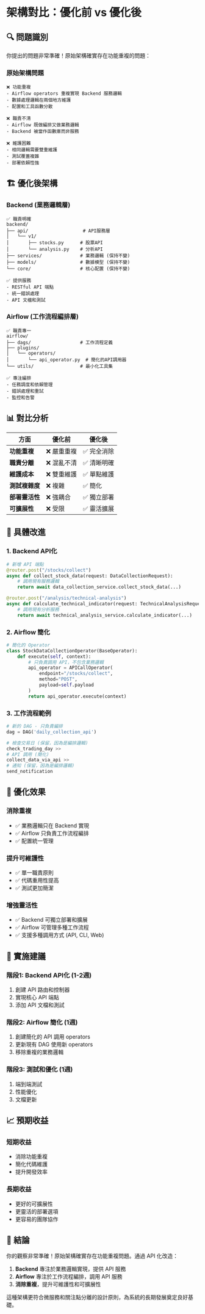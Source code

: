# 架構對比：優化前 vs 優化後

## 🔍 問題識別

你提出的問題非常準確！原始架構確實存在功能重複的問題：

### 原始架構問題
```
❌ 功能重複
- Airflow operators 重複實現 Backend 服務邏輯
- 數據處理邏輯在兩個地方維護
- 配置和工具函數分散

❌ 職責不清
- Airflow 既做編排又做業務邏輯
- Backend 被當作函數庫而非服務

❌ 維護困難
- 相同邏輯需要雙重維護
- 測試覆蓋複雜
- 部署依賴性強
```

## 🏗️ 優化後架構

### Backend (業務邏輯層)
```
✅ 職責明確
backend/
├── api/                    # API服務層
│   └── v1/
│       ├── stocks.py      # 股票API
│       └── analysis.py    # 分析API
├── services/              # 業務邏輯 (保持不變)
├── models/                # 數據模型 (保持不變)
└── core/                  # 核心配置 (保持不變)

✅ 提供服務
- RESTful API 端點
- 統一錯誤處理
- API 文檔和測試
```

### Airflow (工作流程編排層)
```
✅ 職責專一
airflow/
├── dags/                  # 工作流程定義
├── plugins/
│   └── operators/
│       └── api_operator.py  # 簡化的API調用器
└── utils/                 # 最小化工具集

✅ 專注編排
- 任務調度和依賴管理
- 錯誤處理和重試
- 監控和告警
```

## 📊 對比分析

| 方面 | 優化前 | 優化後 |
|------|--------|--------|
| **功能重複** | ❌ 嚴重重複 | ✅ 完全消除 |
| **職責分離** | ❌ 混亂不清 | ✅ 清晰明確 |
| **維護成本** | ❌ 雙重維護 | ✅ 單點維護 |
| **測試複雜度** | ❌ 複雜 | ✅ 簡化 |
| **部署靈活性** | ❌ 強耦合 | ✅ 獨立部署 |
| **可擴展性** | ❌ 受限 | ✅ 靈活擴展 |

## 🔧 具體改進

### 1. Backend API化
```python
# 新增 API 端點
@router.post("/stocks/collect")
async def collect_stock_data(request: DataCollectionRequest):
    # 調用現有服務邏輯
    return await data_collection_service.collect_stock_data(...)

@router.post("/analysis/technical-analysis")  
async def calculate_technical_indicator(request: TechnicalAnalysisRequest):
    # 調用現有分析服務
    return await technical_analysis_service.calculate_indicator(...)
```

### 2. Airflow 簡化
```python
# 簡化的 Operator
class StockDataCollectionOperator(BaseOperator):
    def execute(self, context):
        # 只負責調用 API，不包含業務邏輯
        api_operator = APICallOperator(
            endpoint="/stocks/collect",
            method="POST",
            payload=self.payload
        )
        return api_operator.execute(context)
```

### 3. 工作流程範例
```python
# 新的 DAG - 只負責編排
dag = DAG('daily_collection_api')

# 檢查交易日 (保留，因為是編排邏輯)
check_trading_day >> 
# API 調用 (簡化)
collect_data_via_api >> 
# 通知 (保留，因為是編排邏輯)  
send_notification
```

## 🎯 優化效果

### 消除重複
- ✅ 業務邏輯只在 Backend 實現
- ✅ Airflow 只負責工作流程編排
- ✅ 配置統一管理

### 提升可維護性
- ✅ 單一職責原則
- ✅ 代碼重用性提高
- ✅ 測試更加簡潔

### 增強靈活性
- ✅ Backend 可獨立部署和擴展
- ✅ Airflow 可管理多種工作流程
- ✅ 支援多種調用方式 (API, CLI, Web)

## 🚀 實施建議

### 階段1: Backend API化 (1-2週)
1. 創建 API 路由和控制器
2. 實現核心 API 端點
3. 添加 API 文檔和測試

### 階段2: Airflow 簡化 (1週)
1. 創建簡化的 API 調用 operators
2. 更新現有 DAG 使用新 operators
3. 移除重複的業務邏輯

### 階段3: 測試和優化 (1週)
1. 端到端測試
2. 性能優化
3. 文檔更新

## 📈 預期收益

### 短期收益
- 消除功能重複
- 簡化代碼維護
- 提升開發效率

### 長期收益
- 更好的可擴展性
- 更靈活的部署選項
- 更容易的團隊協作

## 🎉 結論

你的觀察非常準確！原始架構確實存在功能重複問題。通過 API 化改造：

1. **Backend** 專注於業務邏輯實現，提供 API 服務
2. **Airflow** 專注於工作流程編排，調用 API 服務
3. **消除重複**，提升可維護性和可擴展性

這種架構更符合微服務和關注點分離的設計原則，為系統的長期發展奠定良好基礎。